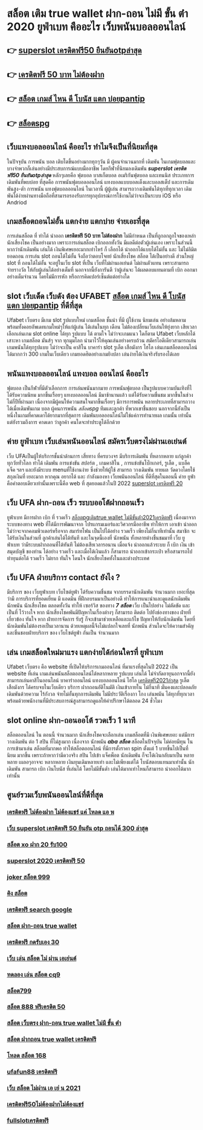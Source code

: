 # สล็อต เติม true wallet ฝาก-ถอน ไม่มี ขั้น ต่ํา 2020 ยูฟ่าเบท คืออะไร เว็บพนันบอลออนไลน์ 

## 👉 [superslot เครดิตฟรี50 ยืนยันotpล่าสุด](https://member.mabet.net/?action=login)
## 👉 [เครดิตฟรี 50 บาท ไม่ต้องฝาก](https://mabet.net/credit-free-50/)
## 👉 [สล็อต เกมส์ ไหน ดี โบนัส แตก บ่อยpantip](https://mabet.net/)
## 👉 [สล็อตspg](https://member.mabet.net/?action=login)

## เว็บแทงบอลออนไลน์  คืออะไร  ทำไมจึงเป็นที่นิยมที่สุด

ในปัจจุบัน การพนัน  บอล เติบโตขึ้นอย่างมากทุกๆวัน มี ผู้คนจำนวนมากที่ เดิมพัน ในเกมฟุตบอลและ บางจำพวกก็เล่นอย่างมีประสบการณ์แบบมืออาชีพ โดยกีฬาที่นิยมลงเดิมพัน ***superslot เครดิตฟรี50 ยืนยันotpล่าสุด*** หลักๆเลยคือ ฟุตบอล บาสเก็ตบอล อเมริกันฟุตบอล และเทนนิส ประเภทการเดิมพันที่พบบ่อย ที่สุดคือ  การพนันฟุตบอลออนไลน์  แทงบอลแบบบอลเต็งและบอลสเต็ป และการเดิมพันสูง-ต่ำ การพนัน  แทงฟุตบอลออนไลน์ ในเวลานี้ ผู้ผู้เล่น สามารถวางเดิมพันได้ทุกที่ทุกเวลา เดิมพันได้ง่ายผ่านทางมือถือที่สามารถรองรับการทุกอุปกรณ์การใช้งานไม่ว่าจะเป็นระบบ iOS หรือ Andriod

##  เกมสล็อตถอนไม่อั้น แตกง่าย แตกบ่าย จ่ายเอะที่สุด

การเล่นสล็อต ที่ ทำได้  นำออก **เครดิตฟรี 50 บาท ไม่ต้องฝาก** ไม่มีกำหนด เป็นที่ถูกอกถูกใจของเหล่า นักเสี่ยงโชค เป็นอย่างมาก เพราะการเล่นสล็อต   เบิกออกทั้งวัน มีผลดีต่อตัวผู้เล่นเอง เพราะในส่วนนี้หากว่านักเดิมพัน  เล่นได้ เงินพิเศษเยอะมากเท่าไหร่ ก็ เลือกได้   นำออกได้แบบได้ไม่อั้น และ ไม่ไม่ลิมิตยอดถอน  การเล่น slot  ถอนได้ไม่อั้น จึงถือว่าตอบโจทย์ นักเสี่ยงโชค สล็อต ได้เป็นอย่างดี ส่วนใหญ่  slot ที่ ถอนได้ไม่อั้น จะอยู่ในเว็บ slot ที่เป็น  เว็บที่ไม่ผ่านเอเย่นต์  ไม่ผ่านตัวแทน เพราะสามารถ จ่ายรางวัล ให้กับผู้เล่นได้อย่างเต็มที่ นอกจากนี้ยังการันตี  ว่าผู้เล่นจะ ได้ผลตอบแทนตามที่ เบิก ออกมาอย่างเต็มจำนวน โดยไม่มีการหัก หรือการคิดเปอร์เซ็นต์แต่อย่างใด 


##  slot  เว็บเด็ด เว็บดัง ต้อง  UFABET [สล็อต เกมส์ ไหน ดี โบนัส แตก บ่อยpantip](https://member.mabet.net/?action=login) ที่ดีที่สุด

Ufabet เว็บตรง มีเกม slot รูปแบบใหม่ เกมสล็อต ชั้นนำ ที่มี ผู้ใช้งาน นิยมเล่น อย่างล้มหลาม พร้อมทั้งคอยอัพเดทเกมใหม่ๆให้แก่ผู้เล่น ได้เล่นในทุก เดือน  ไม่ต้องเปลี่ยนเว็บเล่นให้ยุ่งยาก เสียเวลา เลือกเล่นเกม slot online ได้ทุก รูปแบบ ได้ ตามใจ  ไม่ว่าจะเกมแนว ใดก็ตาม  Ufabet เว็บหลักได้ เสาะหา เกมสล็อต มันส์ๆ จาก ทุกมุมโลก  นำมาไว้ให้คุณเล่นอย่างครบถ้วน  สมัครไอดีเดียวสามารถเล่นเกมพนันได้ทุกรูปแบบ ไม่ว่าจะเป็น คาสิโน บาคาร่า  slot  รูเล็ต เสือมังกร ไฮโล เล่นเกมสล็อตออนไลน์ได้มากกว่า 300 เกมในเว็บเดียว เกมยอดฮิตอย่างเกมยิงปลา เล่นง่ายได้เงินจริงรับรองได้เลย


## พนันแทงบอลออนไลน์   แทงบอล  ออนไลน์ คืออะไร

ฟุตบอล  เป็นกีฬาที่มีตัวเลือกการ การเล่นพนันมากมาย การพนันฟุตบอล  เป็นรูปแบบความบันเทิงที่ไ ได้รับความนิยม มากขึ้นเรื่อยๆ  แทงบอลออนไลน์  มีมาช้านานแล้ว แต่ได้รับความชื่นชม มากขึ้นในช่วงไม่กี่ปีที่ผ่านมา เนื่องจากมีผู้คนให้ความสนใจมากขึ้นเรื่อยๆ มีการการพนัน หลายประเภทที่สามารถวางได้เมื่อเดิมพันเกม บอล   ผู้คนการพนัน *สล็อตspg* ทีมและลูกค้า ที่พวกเขาชื่นชอบ นอกจากนี้ยังเป็นหนึ่งในเกมที่คาดเดาได้ยากมากที่สุดการ เดิมพันบอลออนไลน์ไม่ใช่แค่การทำนายผล เกมนั้น เท่านั้น แต่ยังรวมถึงการ คาดเดา ว่าลูกค้า คนใดจะทำประตูได้อีกด้วย

## ค่าย ยูฟ่าเบท เว็บเล่นพนันออนไลน์ สมัครเว็บตรงไม่ผ่านเอเย่นต์  

เว็บ UFAเป็นผู้ให้บริการชั้นนำด้านการ เสี่ยทาง ที่ครบวงจร มีบริการเดิมพัน ที่หลากหลาย แก่ลูกค้า  ทุกวัยทั่วโลก ทำได้  เดิมพัน การแข่งขัน สปอร์ต , เกมคาสิโน , การแข่งขันโป๊กเกอร์, รูเล็ต , แบล็คแจ็ค  ฯลฯ และยังมีระบบ  menuที่ใช้งานง่าย ซึ่งช่วยให้ผู้ใช้ สามารถ วางเดิมพัน ทายผล วัดดวงโดยใช้สกุลเงินที่ เยอะมาก หากคุณ  อยากได้  และ กำลังมองหา  เว็บพนันออนไลน์  ที่ดีที่สุดในตอนนี้ ค่าย  ยูฟ่า คือคำตอบเดียวเท่านั้นเพราะนี้คือ web ที่  สุดยอดแล้วในปี 2022
 [superslot เครดิตฟรี 20](https://mabet.net/register/)

## เว็บ UFA ฝาก-ถอน เร็ว ระบบออโต้ฝากถอนเร็ว 

ยูฟ่าเบท  มีการฝาก   เบิก ที่ รวดเร็ว [สล็อตpgเติมtrue wallet ไม่มีขั้นต่ํา2021เครดิตฟรี](https://mabet.net/credit-free-50/) เนื่องมาจากระบบของทาง web  ที่ได้มีการพัฒนาจาก โปรแกรมเมอร์และวิศวกรมืออาชีพ ทำให้การ เอาเข้า  นำออก ไม่ว่าจะจากคอมพิวเตอร์หรือจาก สมาร์ทโฟน เป็นไปได้อย่าง รวดเร็ว เพียงไม่กี่นาทีเท่านั้น สมาชิก  จะได้รับเงินในส่วนที่ ลูกค้าเล่นได้ได้ทันที  และในจุดนี้เองที่ นักพนัน ทั้งหลายต่างชื่นชมมาที่ เว็บ ยูฟ่าเบท  ว่ามีระบบฝากถอนที่ได้ทันที  ไม่ต้องเสียเวลารอนาน เมื่อแจ้ง  นำออกแล้วระบบ ก็  เบิก เงิน เข้า สมุดบัญชี ของท่าน ได้อย่าง รวดเร็ว  และเมื่อได้เงินแล้ว ก็สามารถ  นำออกเข้ากระเป๋า หรือสามารถไปทำทุนต่อได้ รวดเร็ว    ไม่ยาก ทันใจ โดนใจ นักเสี่ยงโชคทั้งในและต่างประเทศ

## เว็บ UFA ฝ่ายบริการ  contact ยังไง ?

มีบริการ ของ เว็บยูฟ่าเบท เว็บไซต์ยูฟ่า ได้รับความชื่นชม จากบรรดานักเดิมพัน  จำนวนมาก เยอะที่สุด  ว่ามี การบริการที่ยอดเยี่ยม  มี แอดมิน ที่ฝึกอบรมมาเป็นอย่างดี ทำให้การแนะนำและดูแลนักเดิมพัน นักพนัน นักเสี่ยงโชค  ตลอดทั้งวัน  ทำให้ เซอร์วิส ของทาง ***7 สล็อต*** เว็บ เป็นไปอย่าง ไม่ตัดขัด และเป็นที่ ไว้วางใจ  หาก  นักเสี่ยงโชคพันมีปัญหาในเรื่องต่างๆ ก็สามารถ ติดต่อ  ไปยังช่องทางของ ฝ่ายที่เกี่ยวข้อง  ทันใจ หาก ฝ่ายการจัดการ รับรู้  ก็จะเข้ามาช่วยเหลือและแก้ไข ปัญหาให้กับนักเดิมพัน  โดยที่นักเดิมพันไม่ต้องรอเป็นเวลานาน ด้วยเหตุผลนี้จึงไม่แปลกใจเลยที่ นักพนัน ส่วนใดจะให้ความสำคัญและชื่นชอบฝ่ายบริการ ของ เว็บไซต์ยูฟ่า กันเป็น จำนวนมาก 


## เล่น เกมสล็อตใหม่มาแรง แตกง่ายได้ก่อนใครที่  ยูฟ่าเบท

Ufabet เว็บตรง  คือ website ที่เปิดให้บริการเกมออนไลน์ ที่มาแรงที่สุดในปี 2022 เป็น website ที่เล่น เกมเล่นพนันสล็อตออนไลน์ได้หลากหลาย รูปแบบ  เล่นได้ ไม่จำกัดอายุนอกจากนี้ยังสามารถเล่นคาสิโนออนไลน์ บาคาร่าออนไลน์ แทงบอลออนไลน์ ไฮโล [เครดิตฟรี2021ล่าสุด](https://bio.link/tisawago) รูเล็ต เสือมังกร ได้ครบจบในเว็บเดียว บริการ ฝากถอนอัติโนมัติ  เงินเข้าภายใน ไม่กี่นาที  มั่นคงและปลอดภัย เดิมพันด้วยความ ไร้กังวล จ่ายไม่อั้นทุกการเดิมพัน ไม่มีประวัติเรื่องกา โกง เล่นพนัน ได้ทุกที่ทุกเวลา พร้อมด้วยพนักงานที่มีประสบการณ์สูงสามารถดูแลให้คำปรึกษาได้ตลอด 24 ชั่วโมง


##  slot online   ฝาก-ถอนออโต้ รวดเร็ว 1 นาที

สล็อตออนไลน์ ใน ตอนนี้   จำนวนมาก นักเสี่ยงโชคจะเลือกเล่น  เกมสล็อตที่มี เงินพิเศษเยอะ แต่มีการวางเดิมพัน ต่อ 1  สปิน  ที่ไม่สูงมาก เนื่องจาก นักพนัน ***aba สล็อต***  สล็อตในปัจจุบัน  ไม่ค่อยมีทุน  ในการเข้ามาเล่น สล็อตที่มากพอ ทำให้สล็อตออนไลน์ ที่มีการตั้งราคา  spin ตั้งแต่ 1 บาทขึ้นไปเป็นที่ นิยม มากขึ้น เพราะถ้าหากว่ามีดวงจริง  สปิน ไปเข้า แจ็คพ็อต  นักเดิมพัน ก็จะได้เงินกลับมาเป็น หลายหลาย เผลอๆอาจจะ หลากหลาย  เงินทุนเดิมหลายเท่า และไม่เพียงแต่ได้ โบนัสตอบแทนมาเท่านั้น นักเดิมพัน สามารถ  เบิก เงินโบนัส ที่เล่นได้ โดยไม่มีขั้นต่ำ  เล่นได้มากเท่าไหนก็สามารถ  นำออกได้มากเท่านั้น


## ศูนย์รวมเว็บพนันออนไลน์ที่ดีที่สุด

### [เครดิตฟรี ไม่ต้องฝาก ไม่ต้องแชร์ แค่ โหลด แอ พ](https://atom.io/themes/สมัครฟรีเครดิต%20918kiss%20เครดิตฟรี%2050%20ล่าสุด%20008%20สล็อต%20PG%2020รับ100%20เว็บตรง100%)
### [เว็บ superslot เครดิตฟรี 50 ยืนยัน otp ถอนได้ 300 ล่าสุด](https://atom.io/themes/สมัครฟรีเครดิต%20โหลด%20app%20เครดิตฟรี%20008%20สล็อต%20PG%2020รับ100%20เว็บตรง100%)
### [สล็อต xo ฝาก 20 รับ100](https://atom.io/themes/สมัครฟรีเครดิต%20สล็อตgclub%20008%20สล็อต%20PG%2020รับ100%20เว็บตรง100%)
### [superslot 2020 เครดิตฟรี 50](https://atom.io/themes/สมัครฟรีเครดิต%20สล็อต%20789%20เว็บตรง%20008%20สล็อต%20PG%2020รับ100%20เว็บตรง100%)
### [joker สล็อต 999](https://atom.io/themes/สมัครฟรีเครดิต%20คาสิโนออนไลน์เว็บตรง%20เครดิตฟรี%20008%20สล็อต%20PG%2020รับ100%20เว็บตรง100%)
### [คิง สล็อต](https://atom.io/themes/สมัครฟรีเครดิต%20y9เครดิตฟรี%20008%20สล็อต%20PG%2020รับ100%20เว็บตรง100%)
### [เครดิตฟรี search google](https://atom.io/themes/สมัครฟรีเครดิต%20เครดิตฟรี%20กดรับเอง%20008%20สล็อต%20PG%2020รับ100%20เว็บตรง100%)
### [สล็อต ฝาก-ถอน true wallet](https://atom.io/themes/สมัครฟรีเครดิต%20สล็อตpgเติมtrue%20wallet%20ไม่มีขั้นต่ํา2021เครดิตฟรี%20008%20สล็อต%20PG%2020รับ100%20เว็บตรง100%)
### [เครดิตฟรี กดรับเอง 30](https://atom.io/themes/สมัครฟรีเครดิต%20superslot666%20เครดิตฟรี%2050%20008%20สล็อต%20PG%2020รับ100%20เว็บตรง100%)
### [เว็บ เล่น สล็อต ไม่ ผ่าน เอเย่นต์](https://atom.io/themes/สมัครฟรีเครดิต%20สล็อตฝาก-ถอน%20true%20wallet%20ไม่มี%20ขั้น%20ต่ํา%202021%20เครดิตฟรี%20008%20สล็อต%20PG%2020รับ100%20เว็บตรง100%)
### [ทดลอง เล่น สล็อต cq9](https://atom.io/themes/สมัครฟรีเครดิต%20สล็อต%20ฝาก%2020%20รับ%20100%20เว็บตรง%20008%20สล็อต%20PG%2020รับ100%20เว็บตรง100%)
### [สล็อต799](https://atom.io/themes/สมัครฟรีเครดิต%20superslot%20เครดิตฟรี%20ล่าสุด%20008%20สล็อต%20PG%2020รับ100%20เว็บตรง100%)
### [สล็อต 888 ฟรีเครดิต 50](https://atom.io/themes/สมัครฟรีเครดิต%20เครดิตฟรี%20มาใหม่%20008%20สล็อต%20PG%2020รับ100%20เว็บตรง100%)
### [สล็อต เว็บตรง ฝาก-ถอน true wallet ไม่มี ขั้น ต่ํา](https://atom.io/themes/สมัครฟรีเครดิต%20เครดิตฟรี%20กดรับเอง%20ได้จริง%20ไม่ต้องแชร์%20008%20สล็อต%20PG%2020รับ100%20เว็บตรง100%)
### [สล็อต ฝากถอน true wallet เครดิตฟรี](https://atom.io/themes/สมัครฟรีเครดิต%20superslot%20เครดิตฟรี%2050%202021%20008%20สล็อต%20PG%2020รับ100%20เว็บตรง100%)
### [โหลด สล็อต 168](https://atom.io/themes/สมัครฟรีเครดิต%20betway%20เครดิตฟรี%20008%20สล็อต%20PG%2020รับ100%20เว็บตรง100%)
### [ufafun88 เครดิตฟรี](https://atom.io/themes/สมัครฟรีเครดิต%20ubet368%20เครดิตฟรี%20008%20สล็อต%20PG%2020รับ100%20เว็บตรง100%)
### [เว็บ สล็อต ไม่ผ่าน เอ เย่ น 2021](https://atom.io/themes/สมัครฟรีเครดิต%20p168%20สล็อต%20008%20สล็อต%20PG%2020รับ100%20เว็บตรง100%)
### [เครดิตฟรี50ไม่ต้องฝากไม่ต้องแชร์](https://atom.io/themes/สมัครฟรีเครดิต%20มารวย99%20เครดิตฟรี%20008%20สล็อต%20PG%2020รับ100%20เว็บตรง100%)
### [fullslotเครดิตฟรี](https://atom.io/themes/สมัครฟรีเครดิต%20เครดิตฟรี%2050%20ถอนได้%20200%20008%20สล็อต%20PG%2020รับ100%20เว็บตรง100%)